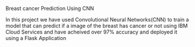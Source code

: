Breast cancer Prediction Using CNN

In this project we have used Convolutional Neural Networks(CNN) to train a model that can predict if a image of the breast has cancer or not  using IBM Cloud Services and have acheived over 97% accuracy and deployed it using a Flask Application

